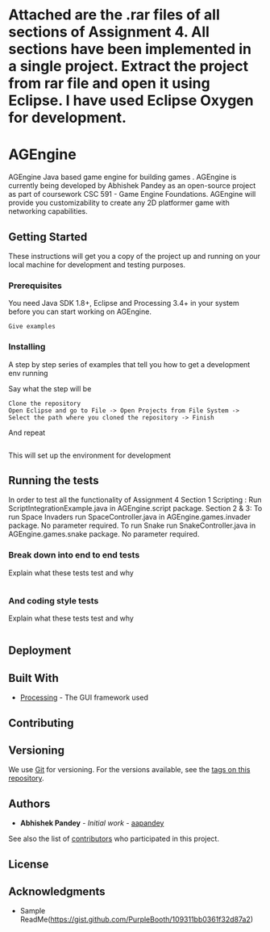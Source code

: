 # Attached are the .rar files of all sections of Assignment 4. All sections have been implemented in a single project. Extract the project from rar file and open it using Eclipse. I have used Eclipse Oxygen for development.

# AGEngine

AGEngine
Java based game engine for building games
. AGEngine is currently being developed by Abhishek Pandey as an open-source project as part of coursework CSC 591 - Game Engine Foundations. AGEngine will provide you customizability to create any 2D platformer game with networking capabilities.

## Getting Started

These instructions will get you a copy of the project up and running on your local machine for development and testing purposes.

### Prerequisites

You need Java SDK 1.8+, Eclipse and Processing 3.4+ in your system before you can start working on AGEngine. 

```
Give examples
```

### Installing

A step by step series of examples that tell you how to get a development env running

Say what the step will be

```
Clone the repository
Open Eclipse and go to File -> Open Projects from File System -> Select the path where you cloned the repository -> Finish
```

And repeat

```

```

This will set up the environment for development

## Running the tests

In order to test all the functionality of Assignment 4
Section 1 Scripting : Run ScriptIntegrationExample.java in AGEngine.script package. 
Section 2 & 3: 
To run Space Invaders run SpaceController.java in AGEngine.games.invader package. No parameter required.
To run Snake run SnakeController.java in AGEngine.games.snake package. No parameter required.

### Break down into end to end tests

Explain what these tests test and why

```

```

### And coding style tests

Explain what these tests test and why

```

```

## Deployment


## Built With

* [Processing](https://processing.org/) - The GUI framework used

## Contributing


## Versioning

We use [Git](https://git-scm.com/) for versioning. For the versions available, see the [tags on this repository](https://github.com/aapandey/AGEngine/tags). 

## Authors

* **Abhishek Pandey** - *Initial work* - [aapandey](https://github.com/aapandey)

See also the list of [contributors](https://github.com/aapandey/AGEngine/contributors) who participated in this project.

## License


## Acknowledgments

* Sample ReadMe(https://gist.github.com/PurpleBooth/109311bb0361f32d87a2)